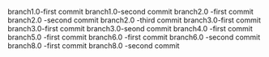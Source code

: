 branch1.0-first commit
branch1.0-second commit
branch2.0 -first commit
branch2.0 -second commit
branch2.0 -third commit
branch3.0-first commit
branch3.0-first commit
branch3.0-seond commit
branch4.0 -first commit
branch5.0 -first commit
branch6.0 -first commit
branch6.0 -second commit
branch8.0 -first commit
branch8.0 -second commit
